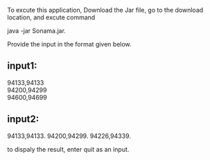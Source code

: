 To excute this application, Download the Jar file, go to the download location, and excute command         

java -jar Sonama.jar. 

Provide the input in the format given below. 

input1:    
-------    
94133,94133<br/> 
94200,94299<br/> 
94600,94699<br/> 

input2:    
-------    
94133,94133. 
94200,94299. 
94226,94339. 

to dispaly the result, enter quit as an input. 
